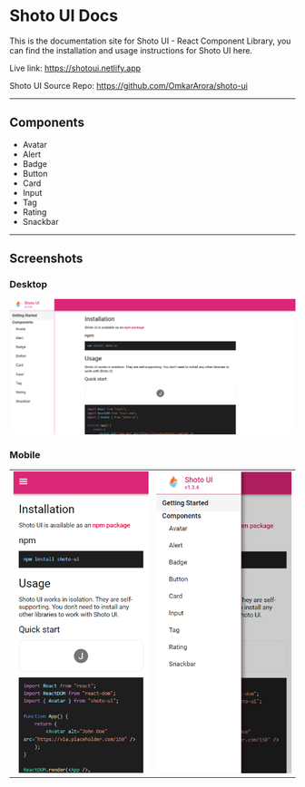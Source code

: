 # Shoto UI Docs

This is the documentation site for Shoto UI - React Component Library, you can find the installation and usage instructions for Shoto UI here.

Live link: https://shotoui.netlify.app

Shoto UI Source Repo: https://github.com/OmkarArora/shoto-ui

---

## Components

- Avatar
- Alert
- Badge
- Button
- Card
- Input
- Tag
- Rating
- Snackbar

---

## Screenshots

### Desktop

![Desktop](public/screenshots/shoto1.png)

### Mobile

<table align="center">
  <tr>
    <td><img src="public/screenshots/shoto2.png"></td>
    <td><img src="public/screenshots/shoto3.png"></td>
  </tr>
 </table>
